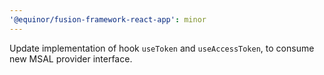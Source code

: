 ```yaml
---
'@equinor/fusion-framework-react-app': minor
---
```


Update implementation of hook `useToken` and `useAccessToken`, to consume new MSAL provider interface.
